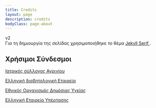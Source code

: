 ```yaml
---
title: Credits
layout: page
description: credits 
bodyClass: page-about
---
```

 v2 <br>
Για τη δημιουργία της σελίδας χρησιμοποιήθηκε το θέμα <a href="https://github.com/zerostaticthemes/jekyll-serif-theme" target="_blank" rel="noopener noreferrer"  >Jekyll Serif </a>.


## Χρήσιμοι Σύνδεσμοι

<a href="http://www.isagrinio.gr/" target="_blank" rel="noopener noreferrer"  >Ιατρικός σύλλογος Αγρινίου </a>

<a href="https://www.ede.gr/" target="_blank" rel="noopener noreferrer"  >Ελληνική διαβητολογική Εταιρεία </a>

<a href="https://eody.gov.gr/" target="_blank" rel="noopener noreferrer"  >Εθνικός Οργανισμός Δημόσιας Υγείας </a>

<a href="https://hypertasi.gr/el/" target="_blank" rel="noopener noreferrer"  >Ελληνική Εταιρεία Υπέρτασης</a>








